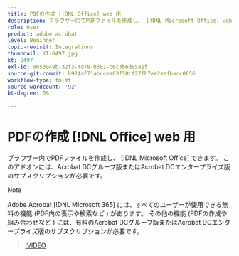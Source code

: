 ```yaml
---
title: PDFの作成 [!DNL Office] web 用
description: ブラウザー内でPDFファイルを作成し、 [!DNL Microsoft Office] web アプリケーションの場合
role: User
product: adobe acrobat
level: Beginner
topic-revisit: Integrations
thumbnail: KT-8497.jpg
kt: 8497
exl-id: 0653049b-32f3-4d78-b301-c6c3b6d85a1f
source-git-commit: b924af71abccea63f50cf27fb7ee2eafbacc0656
workflow-type: tm+mt
source-wordcount: '92'
ht-degree: 0%

---
```


# PDFの作成 [!DNL Office] web 用

ブラウザー内でPDFファイルを作成し、 [!DNL Microsoft Office] できます。 このアドオンには、Acrobat DCグループ版またはAcrobat DCエンタープライズ版のサブスクリプションが必要です。

>[!NOTE]
>
>Adobe Acrobat [!DNL Microsoft 365] には、すべてのユーザーが使用できる無料の機能 (PDF内の表示や検索など ) があります。 その他の機能 (PDFの作成や組み合わせなど ) には、有料のAcrobat DCグループ版またはAcrobat DCエンタープライズ版のサブスクリプションが必要です。

>[!VIDEO](https://video.tv.adobe.com/v/337482?hidetitle=true)
